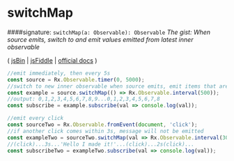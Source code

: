 # switchMap
####signature: `switchMap(a: Observable): Observable`
*The gist: When source emits, switch to and emit values emitted from latest inner observable*

( [jsBin](http://jsbin.com/decinatisu/1/edit?js,console,output) | [jsFiddle](https://jsfiddle.net/qg6qfqLz/42/) | [official docs](http://reactivex.io/rxjs/class/es6/Observable.js~Observable.html#instance-method-switchMap) )

```js
//emit immediately, then every 5s
const source = Rx.Observable.timer(0, 5000);
//switch to new inner observable when source emits, emit items that are emitted
const example = source.switchMap(() => Rx.Observable.interval(500));
//output: 0,1,2,3,4,5,6,7,8,9...0,1,2,3,4,5,6,7,8
const subscribe = example.subscribe(val => console.log(val));

//emit every click
const sourceTwo = Rx.Observable.fromEvent(document, 'click');
//if another click comes within 3s, message will not be emitted
const exampleTwo = sourceTwo.switchMap(val => Rx.Observable.interval(3000).mapTo('Hello, I made it!'));
//(click)...3s...'Hello I made it!'...(click)...2s(click)...
const subscribeTwo = exampleTwo.subscribe(val => console.log(val));
```